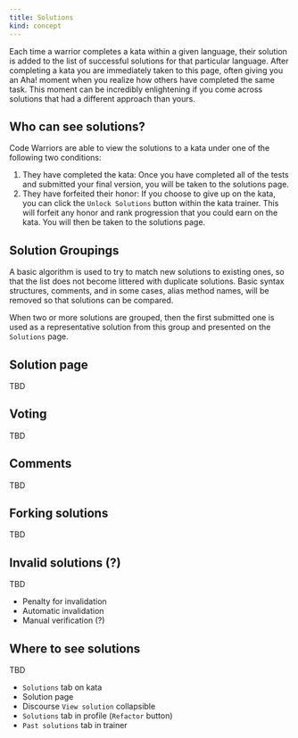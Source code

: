 ```yaml
---
title: Solutions
kind: concept
---
```


Each time a warrior completes a kata within a given language, their solution is added to the list of successful solutions for that particular language. After completing a kata you are immediately taken to this page, often giving you an Aha! moment when you realize how others have completed the same task. This moment can be incredibly enlightening if you come across solutions that had a different approach than yours.

## Who can see solutions?

Code Warriors are able to view the solutions to a kata under one of the following two conditions:

1.  They have completed the kata: Once you have completed all of the tests and submitted your final version, you will be taken to the solutions page.
2.  They have forfeited their honor: If you choose to give up on the kata, you can click the `Unlock Solutions` button within the kata trainer. This will forfeit any honor and rank progression that you could earn on the kata. You will then be taken to the solutions page.

## Solution Groupings

A basic algorithm is used to try to match new solutions to existing ones, so that the list does not become littered with duplicate solutions. Basic syntax structures, comments, and in some cases, alias method names, will be removed so that solutions can be compared.

When two or more solutions are grouped, then the first submitted one is used as a representative solution from this group and presented on the `Solutions` page.

## Solution page

TBD

## Voting

TBD

## Comments

TBD

## Forking solutions

TBD

## Invalid solutions (?)

TBD

- Penalty for invalidation
- Automatic invalidation
- Manual verification (?)

## Where to see solutions

TBD

- `Solutions` tab on kata
- Solution page
- Discourse `View solution` collapsible
- `Solutions` tab in profile (`Refactor` button)
- `Past solutions` tab in trainer
